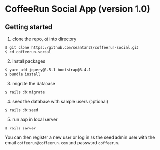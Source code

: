 # CoffeeRun Social App (version 1.0)

## Getting started

1. clone the repo, `cd` into directory
```
$ git clone https://github.com/seantan22/coffeerun-social.git
$ cd coffeerun-social
```

2. install packages
```
$ yarn add jquery@3.5.1 bootstrap@3.4.1
$ bundle install
```

3. migrate the database
```
$ rails db:migrate
```
4. seed the database with sample users (optional)
```
$ rails db:seed

```

5. run app in local server
```
$ rails server

```
You can then register a new user or log in as the seed admin user with the email `coffeerun@coffeerun.com` and password `coffeerun`.
